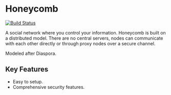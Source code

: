 Honeycomb
=======
[![Build Status](https://travis-ci.org/mlsteele/Honeycomb.png)](https://travis-ci.org/mlsteele/Honeycomb)

A social network where you control your information.
Honeycomb is built on a distributed model.
There are no central servers, nodes can communicate with each other directly
or through proxy nodes over a secure channel.

Modeled after Diaspora.

## Key Features
* Easy to setup.
* Comprehensive security features.
